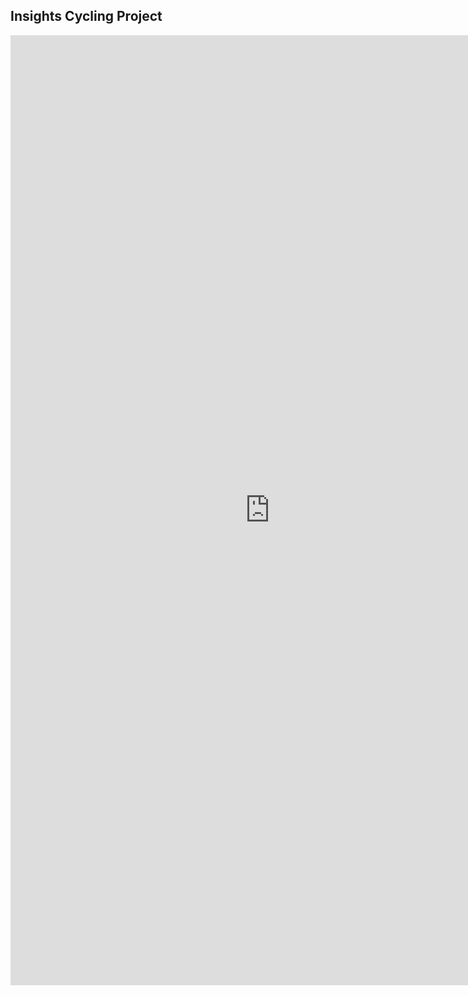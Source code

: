 ## Insights Cycling Project

<iframe src="https://insights.arcgis.com/#/embed/dffb71561b584eebb4ec57ba69b6dbb0" width="830" height="1520" frameborder="0"></iframe>
